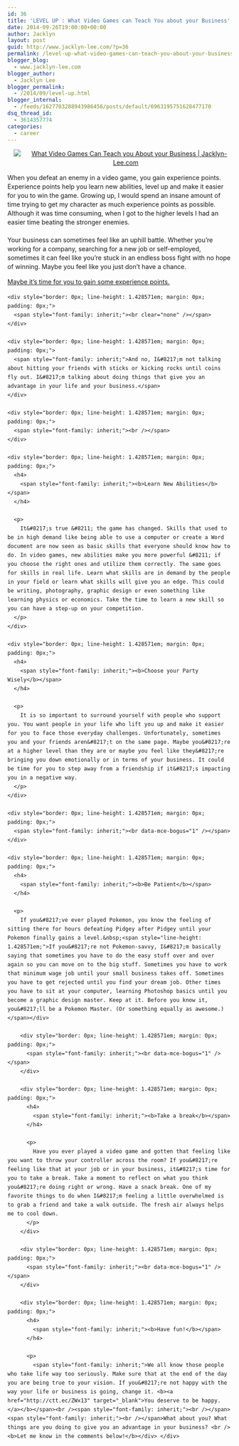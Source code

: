 ```yaml
---
id: 36
title: 'LEVEL UP : What Video Games can Teach You about your Business'
date: 2014-09-26T19:00:00+00:00
author: Jacklyn
layout: post
guid: http://www.jacklyn-lee.com/?p=36
permalink: /level-up-what-video-games-can-teach-you-about-your-business/
blogger_blog:
  - www.jacklyn-lee.com
blogger_author:
  - Jacklyn Lee
blogger_permalink:
  - /2014/09/level-up.html
blogger_internal:
  - /feeds/1627703288943986456/posts/default/6963195751628477170
dsq_thread_id:
  - 3614357774
categories:
  - career
---
```

<input class="jpibfi" type="hidden" />

<div style="border: 0px; line-height: 1.428571em; margin: 0px; padding: 0px;">
  <div style="clear: both; text-align: center;">
    <a href="http://i2.wp.com/www.jacklyn-lee.com/wp-content/uploads/2014/09/What-2BVideo-2BGames-2BCan-2BTeach-2Byou-2BAbout.png" style="margin-left: 1em; margin-right: 1em;"><img alt="What Video Games Can Teach you About your Business | Jacklyn-Lee.com" border="0" src="http://i2.wp.com/www.jacklyn-lee.com/wp-content/uploads/2014/09/What-2BVideo-2BGames-2BCan-2BTeach-2Byou-2BAbout.png" title="What Video Games Can Teach you About your Business | Jacklyn-Lee.com" data-recalc-dims="1" /></a>
  </div>
  
  <div style="clear: both; text-align: center;">
  </div>
  
  <p>
    <span style="font-family: inherit; line-height: 1.428571em;">When you defeat an enemy in a video game, you gain experience points. Experience points help you learn new abilities, level up and make it easier for you to win the game. Growing up, I would spend an insane amount of time trying to get my character as much experience points as possible. Although it was time consuming, when I got to the higher levels I had an easier time beating the stronger enemies.</span><br /><span style="font-family: inherit; line-height: 1.428571em;"><br /></span>Your business can sometimes feel like an uphill battle. Whether you&#8217;re working for a company, searching for a new job or self-employed, sometimes it can feel like you&#8217;re stuck in an endless boss fight with no hope of winning. Maybe you feel like you just don&#8217;t have a chance.
  </p>
  
  <p>
    <a href="http://ctt.ec/UrtM7">Maybe it&#8217;s time for you to gain some experience points.</a> 
    
    <div style="border: 0px; line-height: 1.428571em; margin: 0px; padding: 0px;">
      <span style="font-family: inherit;"><br clear="none" /></span>
    </div>
    
    <div style="border: 0px; line-height: 1.428571em; margin: 0px; padding: 0px;">
      <span style="font-family: inherit;">And no, I&#8217;m not talking about hitting your friends with sticks or kicking rocks until coins fly out. I&#8217;m talking about doing things that give you an advantage in your life and your business.</span>
    </div>
    
    <div style="border: 0px; line-height: 1.428571em; margin: 0px; padding: 0px;">
      <span style="font-family: inherit;"><br /></span>
    </div>
    
    <div style="border: 0px; line-height: 1.428571em; margin: 0px; padding: 0px;">
      <h4>
        <span style="font-family: inherit;"><b>Learn New Abilities</b></span>
      </h4>
      
      <p>
        It&#8217;s true &#8211; the game has changed. Skills that used to be in high demand like being able to use a computer or create a Word document are now seen as basic skills that everyone should know how to do. In video games, new abilities make you more powerful &#8211; if you choose the right ones and utilize them correctly. The same goes for skills in real life. Learn what skills are in demand by the people in your field or learn what skills will give you an edge. This could be writing, photography, graphic design or even something like learning physics or economics. Take the time to learn a new skill so you can have a step-up on your competition.
      </p>
    </div>
    
    <div style="border: 0px; line-height: 1.428571em; margin: 0px; padding: 0px;">
      <h4>
        <span style="font-family: inherit;"><b>Choose your Party Wisely</b></span>
      </h4>
      
      <p>
        It is so important to surround yourself with people who support you. You want people in your life who lift you up and make it easier for you to face those everyday challenges. Unfortunately, sometimes you and your friends aren&#8217;t on the same page. Maybe you&#8217;re at a higher level than they are or maybe you feel like they&#8217;re bringing you down emotionally or in terms of your business. It could be time for you to step away from a friendship if it&#8217;s impacting you in a negative way.
      </p>
    </div>
    
    <div style="border: 0px; line-height: 1.428571em; margin: 0px; padding: 0px;">
      <span style="font-family: inherit;"><br data-mce-bogus="1" /></span>
    </div>
    
    <div style="border: 0px; line-height: 1.428571em; margin: 0px; padding: 0px;">
      <h4>
        <span style="font-family: inherit;"><b>Be Patient</b></span>
      </h4>
      
      <p>
        If you&#8217;ve ever played Pokemon, you know the feeling of sitting there for hours defeating Pidgey after Pidgey until your Pokemon finally gains a level.&nbsp;<span style="line-height: 1.428571em;">If you&#8217;re not Pokemon-savvy, I&#8217;m basically saying that sometimes you have to do the easy stuff over and over again so you can move on to the big stuff. Sometimes you have to work that minimum wage job until your small business takes off. Sometimes you have to get rejected until you find your dream job. Other times you have to sit at your computer, learning Photoshop basics until you become a graphic design master. Keep at it. Before you know it, you&#8217;ll be a Pokemon Master. (Or something equally as awesome.)</span></div> 
        
        <div style="border: 0px; line-height: 1.428571em; margin: 0px; padding: 0px;">
          <span style="font-family: inherit;"><br data-mce-bogus="1" /></span>
        </div>
        
        <div style="border: 0px; line-height: 1.428571em; margin: 0px; padding: 0px;">
          <h4>
            <span style="font-family: inherit;"><b>Take a break</b></span>
          </h4>
          
          <p>
            Have you ever played a video game and gotten that feeling like you want to throw your controller across the room? If you&#8217;re feeling like that at your job or in your business, it&#8217;s time for you to take a break. Take a moment to reflect on what you think you&#8217;re doing right or wrong. Have a snack break. One of my favorite things to do when I&#8217;m feeling a little overwhelmed is to grab a friend and take a walk outside. The fresh air always helps me to cool down.
          </p>
        </div>
        
        <div style="border: 0px; line-height: 1.428571em; margin: 0px; padding: 0px;">
          <span style="font-family: inherit;"><br data-mce-bogus="1" /></span>
        </div>
        
        <div style="border: 0px; line-height: 1.428571em; margin: 0px; padding: 0px;">
          <h4>
            <span style="font-family: inherit;"><b>Have fun!</b></span>
          </h4>
          
          <p>
            <span style="font-family: inherit;">We all know those people who take life way too seriously. Make sure that at the end of the day you are being true to your vision. If you&#8217;re not happy with the way your life or business is going, change it. <b><a href="http://ctt.ec/ZWx13" target="_blank">You deserve to be happy.</a></b></span><br /><span style="font-family: inherit;"><br /></span><span style="font-family: inherit;"><br /></span>What about you? What things are you doing to give you an advantage in your business? <br /><b>Let me know in the comments below!</b></div> </div>